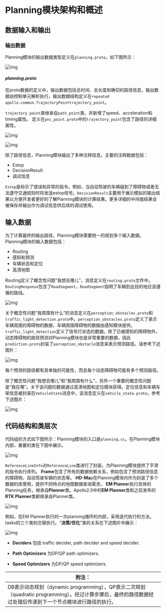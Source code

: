 # Planning模块架构和概述

## 数据输入和输出

### 输出数据

Planning模块的输出数据类型定义在`planning.proto`，如下图所示：

![img](https://github.com/ApolloAuto/apollo/blob/master/docs/specs/images/class_architecture_planning/image001.png)

#### *planning.proto*

在proto数据的定义中，输出数据包括总时间、总长度和确切的路径信息，输出数据由控制单元解析执行，输出数据结构定义在`repeated apollo.common.TrajectoryPointtrajectory_point`。

`trajectory point`类继承自`path_point`类，并新增了speed、acceleration和timing属性。
定义在`pnc_point.proto`中的`trajectory_point`包含了路径的详细属性。

![img](https://github.com/ApolloAuto/apollo/blob/master/docs/specs/images/class_architecture_planning/image002.png)

![img](https://github.com/ApolloAuto/apollo/blob/master/docs/specs/images/class_architecture_planning/image003.png)

除了路径信息，Planning模块输出了多种注释信息。主要的注释数据包括：

- Estop
- DecisionResult
- 调试信息

`Estop`是标示了错误和异常的指令。例如，当自动驾驶的车辆碰到了障碍物或者无法遵守交通规则时将发送estop信号。`DecisionResult`主要用于展示模拟的输出结果以方便开发者更好的了解Planning模块的计算结果。更多详细的中间值结果会被保存并输出作为调试信息供后续的调试使用。

## 输入数据

为了计算最终的输出路径，Planning模块需要统一的规划多个输入数据。Planning模块的输入数据包括：

- Routing
- 感知和预测
- 车辆状态和定位
- 高清地图

Routing定义了概念性问题“我想去哪儿”，消息定义在`routing.proto`文件中。`RoutingResponse`包含了`RoadSegment`，`RoadSegment`指明了车辆到达目的地应该遵循的路线。

![img](https://github.com/ApolloAuto/apollo/blob/master/docs/specs/images/class_architecture_planning/image004.png)

关于概念性问题“我周围有什么”的消息定义在`perception_obstacles.proto`和`traffic_light_detection.proto`中。`perception_obstacles.proto`定义了表示车辆周围的障碍物的数据，车辆周围障碍物的数据由感知模块提供。`traffic_light_detection`定义了信号灯状态的数据。除了已被感知的障碍物外，动态障碍物的路径预测对Planning模块也是非常重要的数据，因此`prediction.proto`封装了`perception_obstacle`消息来表示预测路径。请参考下述图片：

![img](https://github.com/ApolloAuto/apollo/blob/master/docs/specs/images/class_architecture_planning/image005.png)

每个预测的路径都有其单独的可能性，而且每个动态障碍物可能有多个预测路径。

除了概念性问题“我想去哪儿”和“我周围有什么”，另外一个重要的概念性问题是“我在哪”。关于该问题的数据通过高清地图和定位模块获得。定位信息和车辆车架信息被封装在`VehicleState`消息中，该消息定义在`vehicle_state.proto`，参考下述图片：

![img](https://github.com/ApolloAuto/apollo/blob/master/docs/specs/images/class_architecture_planning/image009.png)

## 代码结构和类层次

代码组织方式如下图所示：Planning模块的入口是`planning.cc`。在Planning模块内部，重要的类在下图中展示。

![img](https://github.com/ApolloAuto/apollo/blob/master/docs/specs/images/class_architecture_planning/image006.png)

`ReferenceLineInfo`对`ReferenceLine`类进行了封装，为Planning模块提供了平滑的指令执行序列。
**Frame**包含了所有的数据依赖关系，例如包含了预测路径信息的障碍物，自动驾驶车辆的状态等。
**HD-Ma**p在Planning模块内作为封装了多个数据的库使用，提供不同特点的地图数据查询需求。
**EM Planne**r执行具体的Planning任务，继承自**Planner**类。Apollo2.0中的**EM Planner**类和之前发布的**RTK Planner**类都继承自Planner类。

![img](https://github.com/ApolloAuto/apollo/blob/master/docs/specs/images/class_architecture_planning/image007.png)

例如，在EM Planner执行的一次planning循环的内部，采用迭代执行的方法，tasks的三个类别交替执行。“**决策/优化**”类的关系在下述图片中展示：

![img](https://github.com/ApolloAuto/apollo/blob/master/docs/specs/images/class_architecture_planning/image008.png)

- **Deciders** 包括 traffic decider, path decider and speed decider.

- **Path Optimizers** 为DP/QP path optimizers.

- **Speed Optimizers** 为DP/QP speed optimizers.

| **附注：**                                |
| ---------------------------------------- |
| DB表示动态规划（dynamic programming），QP表示二次规划（quadratic programming）。经过计算步骤后，最终的路径数据经过处理后传递到下一个节点模块进行路径的执行。 |
